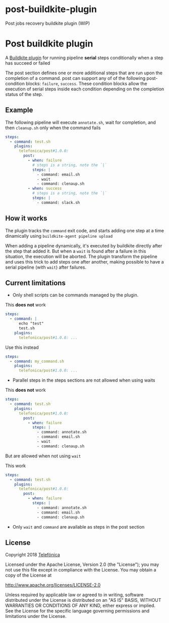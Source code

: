 # post-buildkite-plugin

Post jobs recovery buildkite plugin (WIP)

# Post buildkite plugin

A [Buildkite plugin](https://buildkite.com/docs/agent/v3/plugins) for
running pipeline **serial** steps conditionally when a step has succeed
or failed

The post section defines one or more additional steps that are run upon
the completion of a command. post can support any of of the following
post-condition blocks: `failure`, `success`. These condition blocks
allow the execution of serial steps inside each condition depending on the
completion status of the step.

## Example

The following pipeline will execute `annotate.sh`, wait for completion, and then `cleanup.sh` only when the command fails

```yml
steps:
  - command: test.sh
    plugins:
      telefonica/post#1.0.0:
        post:
          - when: failure
            # steps is a string, note the `|`
            steps: |
              - command: email.sh
              - wait
              - command: clenaup.sh
          - when: success
            # steps is a string, note the `|`
            steps: |
              - command: slack.sh
```

## How it works

The plugin tracks the `command` exit code, and starts adding
one step at a time dinamically using `buildkite-agent pipeline upload`

When adding a pipeline dynamically, it's executed by buildkite
directly after the step that added it.
But when a `wait` is found after a failure in this situation,
the execution will be aborted.
The plugin transform the pipeline and uses this trick to add
steps one after another, making possible to have a serial
pipeline (with `wait`) after failures.

## Current limitations

- Only shell scripts can be commands managed by the plugin.

This **does not** work

```yml
steps:
  - command: |
      echo "test"
      test.sh
    plugins:
      telefonica/post#1.0.0: ...
```

Use this instead

```yml
steps:
  - command: my_command.sh
    plugins:
      telefonica/post#1.0.0: ...
```

- Parallel steps in the steps sections are not allowed when using waits

This **does not** work

```yml
steps:
  - command: test.sh
    plugins:
      telefonica/post#1.0.0:
        post:
          - when: failure
            steps: |
              - command: annotate.sh
              - command: email.sh
              - wait
              - command: clenaup.sh
```

But are allowed when not using `wait`

This work

```yml
steps:
  - command: test.sh
    plugins:
      telefonica/post#1.0.0:
        post:
          - when: failure
            steps: |
              - command: annotate.sh
              - command: email.sh
              - command: clenaup.sh
```

- Only `wait` and `command` are available as steps in the post section

## License

Copyright 2018 [Telefónica](http://www.telefonica.com)

Licensed under the Apache License, Version 2.0 (the "License"); you may not use this file except in compliance with the License. You may obtain a copy of the License at

http://www.apache.org/licenses/LICENSE-2.0

Unless required by applicable law or agreed to in writing, software distributed under the License is distributed on an "AS IS" BASIS, WITHOUT WARRANTIES OR CONDITIONS OF ANY KIND, either express or implied. See the License for the specific language governing permissions and limitations under the License.
